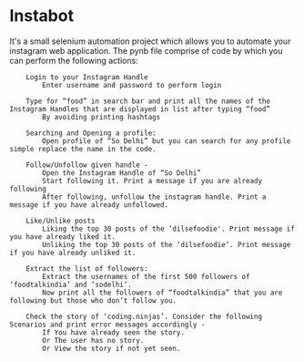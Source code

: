 # Instabot
It's a small selenium automation project which allows you to automate your instagram web application. The pynb file comprise of code by which you can perform the following actions:

        Login to your Instagram Handle
            Enter username and password to perform login
            
        Type for “food” in search bar and print all the names of the Instagram Handles that are displayed in list after typing “food”
            By avoiding printing hashtags
            
        Searching and Opening a profile: 
            Open profile of “So Delhi” but you can search for any profile simple replace the name in the code.
        
        Follow/Unfollow given handle - 
            Open the Instagram Handle of “So Delhi”
            Start following it. Print a message if you are already following
            After following, unfollow the instagram handle. Print a message if you have already unfollowed.
        
        Like/Unlike posts
            Liking the top 30 posts of the ‘dilsefoodie'. Print message if you have already liked it.
            Unliking the top 30 posts of the ‘dilsefoodie’. Print message if you have already unliked it.
        
        Extract the list of followers:
            Extract the usernames of the first 500 followers of ‘foodtalkindia’ and ‘sodelhi’.
            Now print all the followers of “foodtalkindia” that you are following but those who don’t follow you.
        
        Check the story of ‘coding.ninjas’. Consider the following Scenarios and print error messages accordingly -
            If You have already seen the story.
            Or The user has no story.
            Or View the story if not yet seen.

